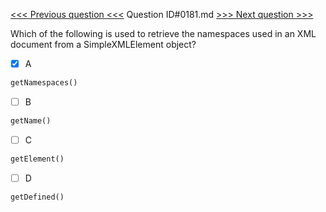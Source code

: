 [<<< Previous question <<<](0180.md)  Question ID#0181.md  [>>> Next question >>>](0182.md) 

Which of the following is used to retrieve the namespaces used in an XML document from a SimpleXMLElement object?

- [x] A
```php
getNamespaces()
```

- [ ] B
```php
getName()
```

- [ ] C
```php
getElement()
```

- [ ] D
```php
getDefined()
```

